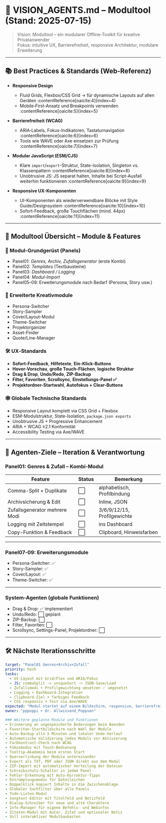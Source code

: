 # 🌟 VISION_AGENTS.md – Modultool (Stand: 2025-07-15)

> Vision: Modultool – ein modularer Offline-Toolkit für kreative Privatanwender  
> Fokus: intuitive UX, Barrierefreiheit, responsive Architektur, modulare Erweiterung

---

## 📚 Best Practices & Standards (Web-Referenz)

- **Responsive Design**  
  - Fluid Grids, Flexbox/CSS Grid → für dynamische Layouts auf allen Geräten :contentReference[oaicite:4]{index=4}  
  - Mobile‑First-Ansatz und Breakpoints verwenden :contentReference[oaicite:5]{index=5}

- **Barrierefreiheit (WCAG)**  
  - ARIA‑Labels, Fokus-Indikatoren, Tastaturnavigation :contentReference[oaicite:6]{index=6}  
  - Tools wie WAVE oder Axe einsetzen zur Prüfung :contentReference[oaicite:7]{index=7}

- **Modular JavaScript (ESM/CJS)**  
  - Klare `import`/`export`-Struktur, State-Isolation, Singleton vs. Klassenpattern :contentReference[oaicite:8]{index=8}  
  - Unobtrusive JS: JS separat halten, Inhalte bei Script-Ausfall weiterhin funktionieren :contentReference[oaicite:9]{index=9}

- **Responsive UX-Komponenten**  
  - UI-Komponenten als wiederverwendbare Blöcke mit Style Guide/Designsystem :contentReference[oaicite:10]{index=10}  
  - Sofort-Feedback, große Touchflächen (mind. 44px) :contentReference[oaicite:11]{index=11}

---

## 🧩 Modultool Übersicht – Module & Features

### 🔹 Modul-Grundgerüst (Panels)
- Panel01: *Genres, Archiv, Zufallsgenerator* (erste Kombi)
- Panel02: *Templates* (Textbausteine)
- Panel03: *Dashboard / Logging*
- Panel04: *Modul-Import*
- Panel05–09: Erweiterungsmodule nach Bedarf (Persona, Story usw.)

### 🌟 Erweiterte Kreativmodule
- Persona-Switcher  
- Story-Sampler  
- Cover/Layout-Modul
- Theme-Switcher
- Projektorganizer
- Asset-Finder  
- Quote/Line-Manager  

### 🛠 UX‑Standards
- **Sofort-Feedback**, **Hilfetexte**, **Ein-Klick‑Buttons**
- **Hover-Vorschau**, **große Touch-Flächen**, **logische Struktur**
- **Drag & Drop**, **Undo/Redo**, **ZIP-Backup**
- **Filter, Favoriten**, **Scrollsync**, **Einstellungs-Panel ✅**
- **Projektordner-Startwahl**, **Autofokus + Clear-Buttons**

### 🕸 Globale Technische Standards
- Responsive Layout komplett via CSS Grid + Flexbox
- ESM-Modulstruktur, State-Isolation, `package.json exports`
- Unobtrusive JS + Progressive Enhancement
- ARIA + WCAG ≥2.1 Konformität
- Accessibility Testing via Axe/WAVE

---

## 🎯 Agenten-Ziele – Iteration & Verantwortung

### Panel01: Genres & Zufall – Kombi-Modul
| Feature                     | Status | Bemerkung |
|----------------------------|--------|-----------|
| Comma-Split + Duplikate     | ⬜     | alphabetisch, Profilbindung |
| Archivsicherung & Edit      | ⬜     | Inline, JSON |
| Zufallsgenerator mehrere Modi | ⬜   | 3/6/9/12/15, Profilgewichte |
| Logging mit Zeitstempel     | ⬜     | ins Dashboard |
| Copy-Funktion & Feedback    | ⬜     | Clipboard, Hinweisfarben |

---

### Panel07‑09: Erweiterungsmodule
- Persona-Switcher: ✅
- Story-Sampler: ✅
- Cover/Layout: ✅
- Theme-Switcher: ✅

---

### System-Agenten (globale Funktionen)
- Drag & Drop: ✅ implementiert  
- Undo/Redo: ⬜ geplant  
- ZIP-Backup: ⬜  
- Filter, Favoriten: ⬜  
- Scrollsync, Settings-Panel, Projektordner: ⬜

---

## 🛠 Nächste Iterationsschritte

```yaml
target: "Panel01 Genres+Archiv+Zufall"
priority: hoch
tasks:
  - UI-Layout mit Grid/Flex und ARIA/Fokus
  - JS: commaSplit -> uniqueSort -> JSON-Save/Load
  - Zufallsmodi + Profilgewichtung umsetzen ✅ umgesetzt
  - Logging + Dashboard-Integration
  - Clipboard-Ziel + farbiges Feedback
  - CSS responsiv + Test via Axe/WAVE
expected: "Modul startet auf einem Bildschirm, responsive, barrierefrei, modular erweiterbar"
owner: "pppoppi + Dr. Allwissend_Poppsen"

### Weitere geplante Module und Funktionen
- Erinnerung an ungespeicherte Änderungen beim Beenden
- Favoriten-Startbildschirm nach Wahl der Module
- Auto-Backup alle 5 Minuten und lokaler Undo-Verlauf
- Automatische Validierung jedes Moduls vor Aktivierung
- Farbkontrast-Check nach WCAG
- Fokusmodus mit Touch-Bedienung
- Tooltip-Akademie beim ersten Start
- Querverlinkung der Module untereinander
- Export als TXT, PDF oder JSON direkt aus dem Modul
- ZIP-Import mit automatischer Verteilung der Dateien
- Schreibschutz-Schalter in jedem Panel
- Fehler-Erkennung mit Auto-Korrektur-Tipps
- Entrümplungsmodus für Dateileichen
- Doppelklick kopiert Inhalte in die Zwischenablage
- Globaler Suchfilter über alle Panels
- Todo-Listen-Modul
- Songtext-Editor mit Titelfeld und Notizfeld
- Dialog-Schreiber für neue und alte Charaktere
- Info-Manager für eigene Befehls- und Webinfos
- Zitaten-Modul mit Autor, Zitat und optionaler Notiz
- Voll interaktiver Modulbaukasten
